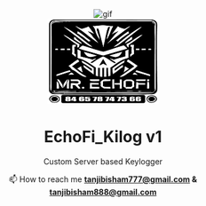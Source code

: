 <div align="center">
    <img src="https://github.com/user-attachments/assets/0324516c-049f-4a96-a40c-bd6681a47923" alt="gif" width="700" height="auto" />
</div>

<div align="center">
  <img src="https://github.com/MrEchoFi/MrEchoFi/raw/4274f537dec313ac7dde4403fe0fae24259beade/Mr.EchoFi-New-Logo-with-ASCII.jpg" alt="logo" width="200" height="auto" />
  <h1>EchoFi_Kilog v1</h1>
   
  <p>
   Custom Server based Keylogger
  </p>


  📫 How to reach me **tanjibisham777@gmail.com & tanjibisham888@gmail.com**
</div>
